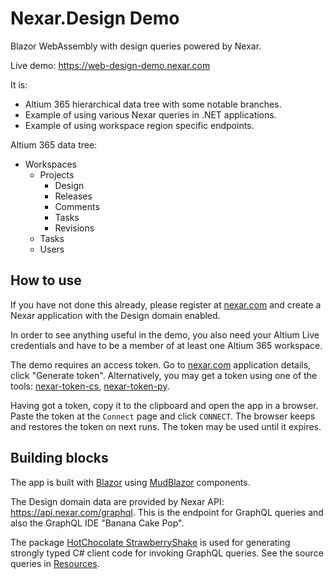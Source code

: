 # Nexar.Design Demo

[nexar.com]: https://nexar.com/
[nexar-token-cs]: https://github.com/NexarDeveloper/nexar-token-cs
[nexar-token-py]: https://github.com/NexarDeveloper/nexar-token-py

Blazor WebAssembly with design queries powered by Nexar.

Live demo: <https://web-design-demo.nexar.com>

It is:

- Altium 365 hierarchical data tree with some notable branches.
- Example of using various Nexar queries in .NET applications.
- Example of using workspace region specific endpoints.

Altium 365 data tree:

- Workspaces
    - Projects
        - Design
        - Releases
        - Comments
        - Tasks
        - Revisions
    - Tasks
    - Users

## How to use

If you have not done this already, please register at [nexar.com] and create a
Nexar application with the Design domain enabled.

In order to see anything useful in the demo, you also need your Altium Live
credentials and have to be a member of at least one Altium 365 workspace.

The demo requires an access token. Go to [nexar.com] application details, click
"Generate token". Alternatively, you may get a token using one of the tools:
[nexar-token-cs], [nexar-token-py].

Having got a token, copy it to the clipboard and open the app in a browser.
Paste the token at the `Connect` page and click `CONNECT`. The browser keeps
and restores the token on next runs. The token may be used until it expires.

## Building blocks

[Blazor]: https://dotnet.microsoft.com/apps/aspnet/web-apps/blazor
[MudBlazor]: https://github.com/Garderoben/MudBlazor

The app is built with [Blazor] using [MudBlazor] components.

The Design domain data are provided by Nexar API: <https://api.nexar.com/graphql>.
This is the endpoint for GraphQL queries and also the GraphQL IDE "Banana Cake Pop".

The package [HotChocolate StrawberryShake](https://github.com/ChilliCream/hotchocolate)
is used for generating strongly typed C# client code for invoking GraphQL queries.
See the source queries in [Resources](Nexar.Client/Resources).
